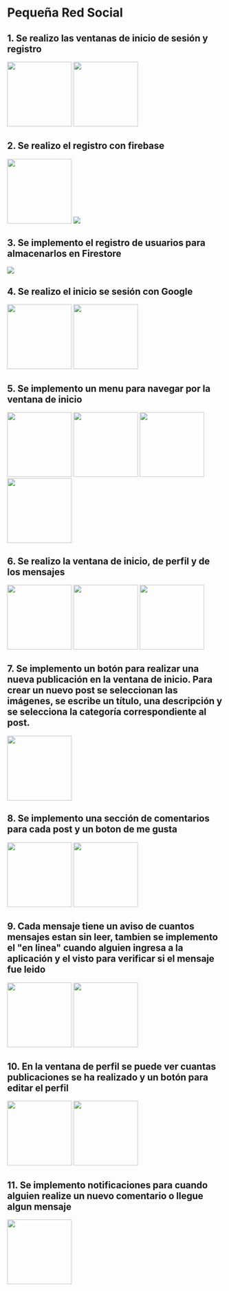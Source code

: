 # Pequeña Red Social
## 1. Se realizo las ventanas de inicio de sesión y registro
<img src="https://user-images.githubusercontent.com/54344844/132076344-8c4a1f1b-e1c2-4c3b-bdc1-f196eab06d87.jpg" width="150"> <img src="https://user-images.githubusercontent.com/54344844/132076363-600152c0-181a-4093-9752-1eedd3f6661e.jpg" width="150"> 
## 2. Se realizo el registro con firebase
<img src="https://user-images.githubusercontent.com/54344844/132076403-790ec0a3-473d-4e42-8bb4-8e47e83b5f40.jpg" width="150"> <img src="https://user-images.githubusercontent.com/54344844/132076412-a2dff2d7-3113-4010-b06c-c855cc1e7e14.png"> 
## 3. Se implemento el registro de usuarios para almacenarlos en Firestore
<img src="https://user-images.githubusercontent.com/54344844/132076609-d2103682-6c07-45aa-87c7-c6f6ce126727.png">

## 4. Se realizo el inicio se sesión con Google
<img src="https://user-images.githubusercontent.com/54344844/132076668-508394c6-ffe7-41a0-b90a-6be8d1557f81.jpg" width="150"> <img src="https://user-images.githubusercontent.com/54344844/132076691-d7357034-4310-4f5a-91d5-04d00905b6da.jpg" width="150">

## 5. Se implemento un menu para navegar por la ventana de inicio
<img src="https://user-images.githubusercontent.com/54344844/132370428-53a8f9a9-87a4-432b-a336-9f6733e66738.jpg" width="150"> <img src="https://user-images.githubusercontent.com/54344844/132370503-12317307-f250-4b9b-b116-2c75fca7d93f.jpg" width="150"> <img src="https://user-images.githubusercontent.com/54344844/132370575-0c3c5a52-a2d1-4228-a6e6-1d76ef027d89.jpg" width="150"> <img src="https://user-images.githubusercontent.com/54344844/132370607-be3ee239-b895-43e9-ba7d-72370cb7751e.jpg" width="150">

## 6. Se realizo la ventana de inicio, de perfil y de los mensajes
<img src="https://user-images.githubusercontent.com/54344844/132932853-ed0c6d1d-14ca-4abd-b447-4385a685a27e.jpg" width="150"> <img src="https://user-images.githubusercontent.com/54344844/132932867-5523a524-86b1-4911-95c2-3dd489e97edf.jpg" width="150"> <img src="https://user-images.githubusercontent.com/54344844/132932877-4192baa2-2698-4e2d-8ff5-cf7f2688c2ca.jpg" width="150">

## 7. Se implemento un botón para realizar una nueva publicación en la ventana de inicio. Para crear un nuevo post se seleccionan las imágenes, se escribe un título, una descripción y se selecciona la categoría correspondiente al post.
<img src="https://user-images.githubusercontent.com/54344844/132932943-3133872f-9ef7-4bb0-bed1-af4ad7e2ba61.jpg" width="150">

## 8. Se implemento una sección de comentarios para cada post y un boton de me gusta
<img src="https://user-images.githubusercontent.com/54344844/132932978-0aaaa911-7389-413c-8ca5-ec03a1d305ab.jpg" width="150"> <img src="https://user-images.githubusercontent.com/54344844/132933053-31b27590-8a3f-4230-854d-e705a1b6dcd6.jpg" width="150">

## 9. Cada mensaje tiene un aviso de cuantos mensajes estan sin leer, tambien se implemento el "en linea" cuando alguien ingresa a la aplicación y el visto para verificar si el mensaje fue leido
<img src="https://user-images.githubusercontent.com/54344844/132933197-13b43a67-ab0b-4a8e-90cb-1ea507605d07.jpg" width="150"> <img src="https://user-images.githubusercontent.com/54344844/132933224-8759a399-78c9-4458-86ba-72c1e1baf6c2.jpg" width="150">

## 10. En la ventana de perfil se puede ver cuantas publicaciones se ha realizado y un botón para editar el perfil
<img src="https://user-images.githubusercontent.com/54344844/132933255-c3d04e5d-7819-4b39-a1a7-108c12239e41.jpg" width="150"> <img src="https://user-images.githubusercontent.com/54344844/132933257-342726aa-a42e-417f-aa7d-a56d6f10e4c3.jpg" width="150">

## 11. Se implemento notificaciones para cuando alguien realize un nuevo comentario o llegue algun mensaje
 <img src="https://user-images.githubusercontent.com/54344844/132933384-4b75af39-461f-4698-bbee-60f13107376f.jpg" width="150">







